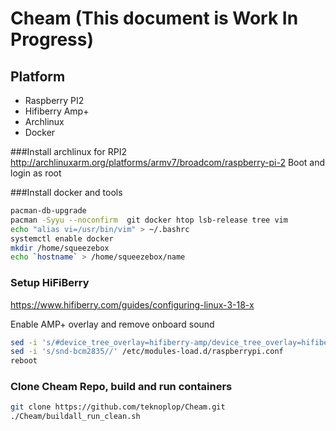 # Cheam (This document is Work In Progress)

## Platform

* Raspberry PI2 
* Hifiberry Amp+
* Archlinux
* Docker

###Install archlinux for RPI2
http://archlinuxarm.org/platforms/armv7/broadcom/raspberry-pi-2
Boot and login as root

###Install docker and tools

```bash
pacman-db-upgrade 
pacman -Syyu --noconfirm  git docker htop lsb-release tree vim
echo "alias vi=/usr/bin/vim" > ~/.bashrc
systemctl enable docker
mkdir /home/squeezebox
echo `hostname` > /home/squeezebox/name
```

### Setup HiFiBerry 

https://www.hifiberry.com/guides/configuring-linux-3-18-x

Enable AMP+ overlay and remove onboard sound

```bash
sed -i 's/#device_tree_overlay=hifiberry-amp/device_tree_overlay=hifiberry-amp/' /boot/config.txt
sed -i 's/snd-bcm2835//' /etc/modules-load.d/raspberrypi.conf
reboot
```

### Clone Cheam Repo, build and run containers

```bash
git clone https://github.com/teknoplop/Cheam.git
./Cheam/buildall_run_clean.sh
